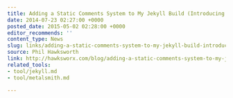 ```yaml
---
title: Adding a Static Comments System to My Jekyll Build (Introducing Poole)
date: 2014-07-23 02:27:00 +0000
posted_date: 2015-05-02 02:28:00 +0000
editor_recommends: ''
content_type: News
slug: links/adding-a-static-comments-system-to-my-jekyll-build-introducing-poole
source: Phil Hawksworth
link: http://hawksworx.com/blog/adding-a-static-comments-system-to-my-jekyll-build/
related_tools:
- tool/jekyll.md
- tool/metalsmith.md

---
```

